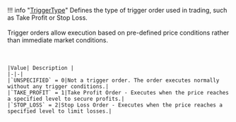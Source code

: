 !!! info "[TriggerType](/../../schemas/trigger_type)"
    Defines the type of trigger order used in trading, such as Take Profit or Stop Loss.<br><br>Trigger orders allow execution based on pre-defined price conditions rather than immediate market conditions.<br><br><br>

    |Value| Description |
    |-|-|
    |`UNSPECIFIED` = 0|Not a trigger order. The order executes normally without any trigger conditions.|
    |`TAKE_PROFIT` = 1|Take Profit Order - Executes when the price reaches a specified level to secure profits.|
    |`STOP_LOSS` = 2|Stop Loss Order - Executes when the price reaches a specified level to limit losses.|
